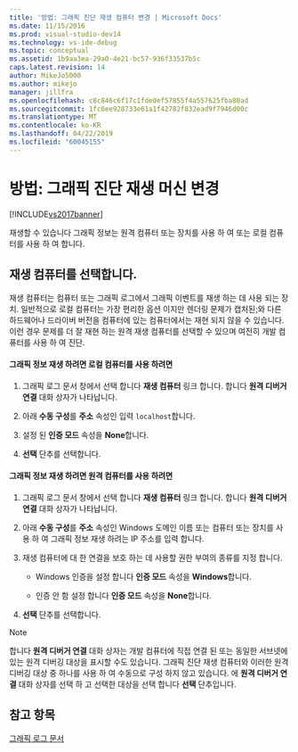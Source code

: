 ```yaml
---
title: '방법: 그래픽 진단 재생 컴퓨터 변경 | Microsoft Docs'
ms.date: 11/15/2016
ms.prod: visual-studio-dev14
ms.technology: vs-ide-debug
ms.topic: conceptual
ms.assetid: 1b9aa3ea-29a0-4e21-bc57-936f33537b5c
caps.latest.revision: 14
author: MikeJo5000
ms.author: mikejo
manager: jillfra
ms.openlocfilehash: c8c846c6f17c1fde0ef57855f4a557625fba80ad
ms.sourcegitcommit: 1fc6ee928733e61a1f42782f832ead9f7946d00c
ms.translationtype: MT
ms.contentlocale: ko-KR
ms.lasthandoff: 04/22/2019
ms.locfileid: "60045155"
---
```

# <a name="how-to-change-the-graphics-diagnostics-playback-machine"></a>방법: 그래픽 진단 재생 머신 변경
[!INCLUDE[vs2017banner](../includes/vs2017banner.md)]

재생할 수 있습니다 그래픽 정보는 원격 컴퓨터 또는 장치를 사용 하 여 또는 로컬 컴퓨터를 사용 하 여 합니다.  
  
## <a name="choosing-a-playback-machine"></a>재생 컴퓨터를 선택합니다.  
 재생 컴퓨터는 컴퓨터 또는 그래픽 로그에서 그래픽 이벤트를 재생 하는 데 사용 되는 장치. 일반적으로 로컬 컴퓨터는 가장 편리한 옵션 이지만 렌더링 문제가 캡처된;와 다른 하드웨어나 드라이버 버전을 컴퓨터에 있는 컴퓨터에서는 재현 되지 않을 수 있습니다. 이런 경우 문제를 더 잘 재현 하는 원격 재생 컴퓨터를 선택할 수 있으며 여전히 개발 컴퓨터를 사용 하 여 진단.  
  
#### <a name="to-use-the-local-machine-to-play-back-graphics-information"></a>그래픽 정보 재생 하려면 로컬 컴퓨터를 사용 하려면  
  
1. 그래픽 로그 문서 창에서 선택 합니다 **재생 컴퓨터** 링크 합니다. 합니다 **원격 디버거 연결** 대화 상자가 나타납니다.  
  
2. 아래 **수동 구성**를 **주소** 속성인 입력 `localhost`합니다.  
  
3. 설정 된 **인증 모드** 속성을 **None**합니다.  
  
4. **선택** 단추를 선택합니다.  
  
#### <a name="to-use-a-remote-machine-to-play-back-graphics-information"></a>그래픽 정보 재생 하려면 원격 컴퓨터를 사용 하려면  
  
1. 그래픽 로그 문서 창에서 선택 합니다 **재생 컴퓨터** 링크 합니다. 합니다 **원격 디버거 연결** 대화 상자가 나타납니다.  
  
2. 아래 **수동 구성**를 **주소** 속성인 Windows 도메인 이름 또는 컴퓨터 또는 장치를 사용 하 여 그래픽 정보 재생 하려는 IP 주소를 입력 합니다.  
  
3. 재생 컴퓨터에 대 한 연결을 보호 하는 데 사용할 권한 부여의 종류를 지정 합니다.  
  
    - Windows 인증을 설정 합니다 **인증 모드** 속성을 **Windows**합니다.  
  
    - 인증 안 함 설정 합니다 **인증 모드** 속성을 **None**합니다.  
  
4. **선택** 단추를 선택합니다.  
  
> [!NOTE]
>  합니다 **원격 디버거 연결** 대화 상자는 개발 컴퓨터에 직접 연결 된 또는 동일한 서브넷에 있는 원격 디버깅 대상을 표시할 수도 있습니다. 그래픽 진단 재생 컴퓨터와 이러한 원격 디버깅 대상 중 하나를 사용 하 여 수동으로 구성 하지 않고 있습니다. 에 **원격 디버거 연결** 대화 상자를 선택 하 고 선택한 대상을 선택 합니다 **선택** 단추입니다.  
  
## <a name="see-also"></a>참고 항목  
 [그래픽 로그 문서](../debugger/graphics-log-document.md)
